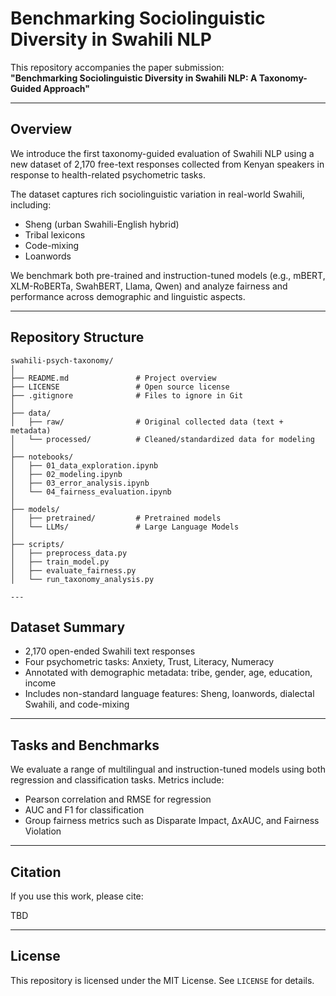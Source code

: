 # Benchmarking Sociolinguistic Diversity in Swahili NLP

This repository accompanies the paper submission:  
**"Benchmarking Sociolinguistic Diversity in Swahili NLP: A Taxonomy-Guided Approach"**

---

## Overview

We introduce the first taxonomy-guided evaluation of Swahili NLP using a new dataset of 2,170 free-text responses collected from Kenyan speakers in response to health-related psychometric tasks.

The dataset captures rich sociolinguistic variation in real-world Swahili, including:

- Sheng (urban Swahili-English hybrid)
- Tribal lexicons
- Code-mixing
- Loanwords

We benchmark both pre-trained and instruction-tuned models (e.g., mBERT, XLM-RoBERTa, SwahBERT, Llama, Qwen) and analyze fairness and performance across demographic and linguistic aspects.

---

## Repository Structure
```
swahili-psych-taxonomy/
│
├── README.md               # Project overview
├── LICENSE                 # Open source license
├── .gitignore              # Files to ignore in Git
│
├── data/
│   ├── raw/                # Original collected data (text + metadata)
│   └── processed/          # Cleaned/standardized data for modeling
│
├── notebooks/
│   ├── 01_data_exploration.ipynb
│   ├── 02_modeling.ipynb
│   ├── 03_error_analysis.ipynb
│   └── 04_fairness_evaluation.ipynb
│
├── models/
│   ├── pretrained/         # Pretrained models
│   └── LLMs/               # Large Language Models
│
├── scripts/
│   ├── preprocess_data.py
│   ├── train_model.py
│   ├── evaluate_fairness.py
│   └── run_taxonomy_analysis.py

---
```
## Dataset Summary

- 2,170 open-ended Swahili text responses
- Four psychometric tasks: Anxiety, Trust, Literacy, Numeracy
- Annotated with demographic metadata: tribe, gender, age, education, income
- Includes non-standard language features: Sheng, loanwords, dialectal Swahili, and code-mixing

---

## Tasks and Benchmarks

We evaluate a range of multilingual and instruction-tuned models using both regression and classification tasks. Metrics include:

- Pearson correlation and RMSE for regression
- AUC and F1 for classification
- Group fairness metrics such as Disparate Impact, ∆xAUC, and Fairness Violation

---

## Citation

If you use this work, please cite:

TBD

---

## License

This repository is licensed under the MIT License. See `LICENSE` for details.

